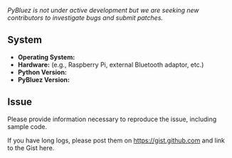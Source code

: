 *PyBluez is not under active development but we are seeking new contributors
to investigate bugs and submit patches.*

## System

 - **Operating System:**
 - **Hardware:** (e.g., Raspberry Pi, external Bluetooth adaptor, etc.)
 - **Python Version:**
 - **PyBluez Version:**


## Issue

Please provide information necessary to reproduce the issue, including sample
code.

If you have long logs, please post them on https://gist.github.com and link to
the Gist here.
